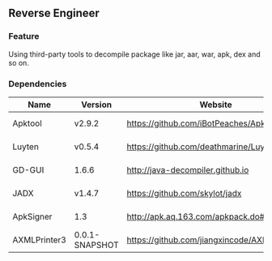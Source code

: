 ## Reverse Engineer

### Feature

Using third-party tools to decompile package like jar, aar, war, apk, dex and so on.

### Dependencies

| Name         | Version        | Website                                        | License    |
|--------------|----------------|------------------------------------------------|------------|
| Apktool      | v2.9.2         | <https://github.com/iBotPeaches/Apktool>       | Apache 2.0 |
| Luyten       | v0.5.4         | <https://github.com/deathmarine/Luyten>        | Apache 2.0 |
| GD-GUI       | 1.6.6          | <http://java-decompiler.github.io>             | GNU GPL v3 |
| JADX         | v1.4.7         | <https://github.com/skylot/jadx>               | Apache 2.0 |
| ApkSigner    | 1.3            | <http://apk.aq.163.com/apkpack.do#download>    | Apache 2.0 |
| AXMLPrinter3 | 0.0.1-SNAPSHOT | <https://github.com/jiangxincode/AXMLPrinter3> | Apache 2.0 |